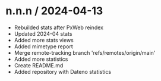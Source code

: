 

n.n.n / 2024-04-13
==================

  * Rebuilded stats after PxWeb reindex
  * Updated 2024-04 stats
  * Added more stats views
  * Added mimetype report
  * Merge remote-tracking branch 'refs/remotes/origin/main'
  * Added more statistics
  * Create README.md
  * Added repository with Dateno statistics
